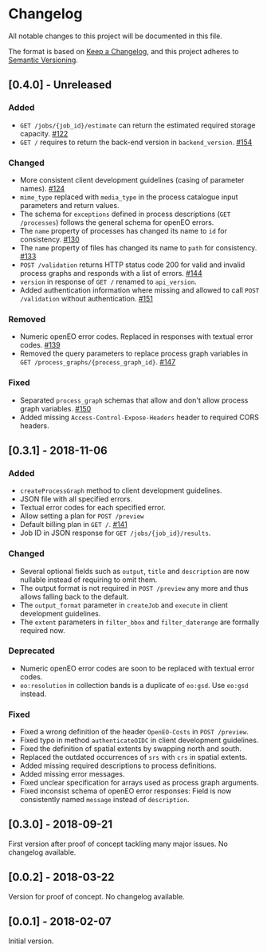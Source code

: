 # Changelog
All notable changes to this project will be documented in this file.

The format is based on [Keep a Changelog](https://keepachangelog.com/en/1.0.0/),
and this project adheres to [Semantic Versioning](https://semver.org/spec/v2.0.0.html).

## [0.4.0] - Unreleased
### Added
- `GET /jobs/{job_id}/estimate` can return the estimated required storage capacity. [#122](https://github.com/Open-EO/openeo-api/issues/122)
- `GET /` requires to return the back-end version in `backend_version`. [#154](https://github.com/Open-EO/openeo-api/issues/154)

### Changed
- More consistent client development guidelines (casing of parameter names). [#124](https://github.com/Open-EO/openeo-api/issues/124)
- `mime_type` replaced with `media_type` in the process catalogue input parameters and return values.
- The schema for `exceptions` defined in process descriptions (`GET /processes`) follows the general schema for openEO errors.
- The `name` property of processes has changed its name to `id` for consistency. [#130](https://github.com/Open-EO/openeo-api/issues/130)
- The `name` property of files has changed its name to `path` for consistency. [#133](https://github.com/Open-EO/openeo-api/issues/133)
- `POST /validation` returns HTTP status code 200 for valid and invalid process graphs and responds with a list of errors. [#144](https://github.com/Open-EO/openeo-api/issues/144)
- `version` in response of `GET /` renamed to `api_version`.
- Added authentication information where missing and allowed to call `POST /validation` without authentication. [#151](https://github.com/Open-EO/openeo-api/issues/151)

### Removed
- Numeric openEO error codes. Replaced in responses with textual error codes. [#139](https://github.com/Open-EO/openeo-api/issues/139)
- Removed the query parameters to replace process graph variables in `GET /process_graphs/{process_graph_id}`. [#147](https://github.com/Open-EO/openeo-api/issues/147)

### Fixed
- Separated `process_graph` schemas that allow and don't allow process graph variables. [#150](https://github.com/Open-EO/openeo-api/issues/150)
- Added missing `Access-Control-Expose-Headers` header to required CORS headers.

## [0.3.1] - 2018-11-06

### Added
- `createProcessGraph` method to client development guidelines.
- JSON file with all specified errors.
- Textual error codes for each specified error.
- Allow setting a plan for `POST /preview`
- Default billing plan in `GET /`. [#141](https://github.com/Open-EO/openeo-api/issues/141)
- Job ID in JSON response for `GET /jobs/{job_id}/results`.

### Changed
- Several optional fields such as `output`, `title` and `description` are now nullable instead of requiring to omit them.
- The output format is not required in `POST /preview` any more and thus allows falling back to the default.
- The `output_format` parameter in `createJob` and `execute` in client development guidelines.
- The `extent` parameters in `filter_bbox` and `filter_daterange` are formally required now.

### Deprecated
- Numeric openEO error codes are soon to be replaced with textual error codes.
- `eo:resolution` in collection bands is a duplicate of `eo:gsd`. Use `eo:gsd` instead.

### Fixed
- Fixed a wrong definition of the header `OpenEO-Costs` in `POST /preview`.
- Fixed typo in method `authenticateOIDC` in client development guidelines.
- Fixed the definition of spatial extents by swapping north and south.
- Replaced the outdated occurrences of `srs` with `crs` in spatial extents.
- Added missing required descriptions to process definitions.
- Added missing error messages.
- Fixed unclear specification for arrays used as process graph arguments.
- Fixed inconsist schema of openEO error responses: Field is now consistently named `message` instead of `description`.

## [0.3.0] - 2018-09-21
First version after proof of concept tackling many major issues. No changelog available.

## [0.0.2] - 2018-03-22
Version for proof of concept. No changelog available.

## [0.0.1] - 2018-02-07
Initial version.
